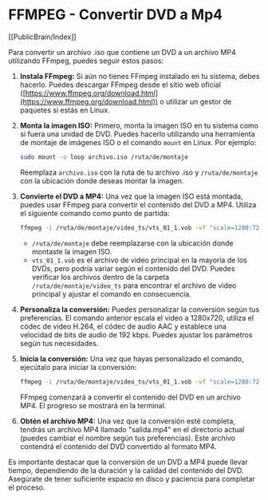 # FFMPEG - Convertir DVD a Mp4

[[PublicBrain/Index]]

Para convertir un archivo .iso que contiene un DVD a un archivo MP4 utilizando FFmpeg, puedes seguir estos pasos:

1. **Instala FFmpeg:** Si aún no tienes FFmpeg instalado en tu sistema, debes hacerlo. Puedes descargar FFmpeg desde el sitio web oficial ([https://www.ffmpeg.org/download.html](https://www.ffmpeg.org/download.html)) o utilizar un gestor de paquetes si estás en Linux.
    
2. **Monta la imagen ISO:** Primero, monta la imagen ISO en tu sistema como si fuera una unidad de DVD. Puedes hacerlo utilizando una herramienta de montaje de imágenes ISO o el comando `mount` en Linux. Por ejemplo:
    
    ```sh
    sudo mount -o loop archivo.iso /ruta/de/montaje
    ```
    
    Reemplaza `archivo.iso` con la ruta de tu archivo .iso y `/ruta/de/montaje` con la ubicación donde deseas montar la imagen.
    
3. **Convierte el DVD a MP4:** Una vez que la imagen ISO está montada, puedes usar FFmpeg para convertir el contenido del DVD a MP4. Utiliza el siguiente comando como punto de partida:
    
   ```sh
   ffmpeg -i /ruta/de/montaje/video_ts/vts_01_1.vob -vf "scale=1280:720" -c:v libx264 -preset slow -crf 22 -c:a aac -strict experimental -b:a 192k -ac 2 salida.mp4
   ```
    
    - `/ruta/de/montaje` debe reemplazarse con la ubicación donde montaste la imagen ISO.
    - `vts_01_1.vob` es el archivo de video principal en la mayoría de los DVDs, pero podría variar según el contenido del DVD. Puedes verificar los archivos dentro de la carpeta `/ruta/de/montaje/video_ts` para encontrar el archivo de video principal y ajustar el comando en consecuencia.
4. **Personaliza la conversión:** Puedes personalizar la conversión según tus preferencias. El comando anterior escala el video a 1280x720, utiliza el códec de video H.264, el códec de audio AAC y establece una velocidad de bits de audio de 192 kbps. Puedes ajustar los parámetros según tus necesidades.
    
5. **Inicia la conversión:** Una vez que hayas personalizado el comando, ejecútalo para iniciar la conversión:
    
    ```sh    
    ffmpeg -i /ruta/de/montaje/video_ts/vts_01_1.vob -vf "scale=1280:720" -c:v libx264 -preset slow -crf 22 -c:a aac -strict experimental -b:a 192k -ac 2 salida.mp4
    ```
    
    FFmpeg comenzará a convertir el contenido del DVD en un archivo MP4. El progreso se mostrará en la terminal.
    
6. **Obtén el archivo MP4:** Una vez que la conversión esté completa, tendrás un archivo MP4 llamado "salida.mp4" en el directorio actual (puedes cambiar el nombre según tus preferencias). Este archivo contendrá el contenido del DVD convertido al formato MP4.
    

Es importante destacar que la conversión de un DVD a MP4 puede llevar tiempo, dependiendo de la duración y la calidad del contenido del DVD. Asegúrate de tener suficiente espacio en disco y paciencia para completar el proceso.